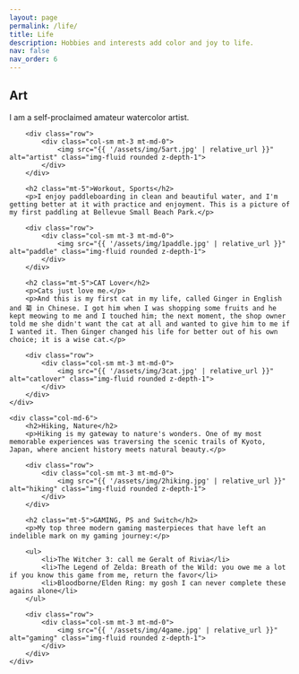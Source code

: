 ```yaml
---
layout: page
permalink: /life/
title: Life
description: Hobbies and interests add color and joy to life.
nav: false
nav_order: 6
---
```


<div class="row mt-5">
    <div class="col-md-6">
        <h2>Art</h2>
        <p>I am a self-proclaimed amateur watercolor artist.</p>

        <div class="row">
            <div class="col-sm mt-3 mt-md-0">
                <img src="{{ '/assets/img/5art.jpg' | relative_url }}" alt="artist" class="img-fluid rounded z-depth-1">
            </div>
        </div>

        <h2 class="mt-5">Workout, Sports</h2>
        <p>I enjoy paddleboarding in clean and beautiful water, and I'm getting better at it with practice and enjoyment. This is a picture of my first paddling at Bellevue Small Beach Park.</p>

        <div class="row">
            <div class="col-sm mt-3 mt-md-0">
                <img src="{{ '/assets/img/1paddle.jpg' | relative_url }}" alt="paddle" class="img-fluid rounded z-depth-1">
            </div>
        </div>

        <h2 class="mt-5">CAT Lover</h2>
        <p>Cats just love me.</p>
        <p>And this is my first cat in my life, called Ginger in English and 菊 in Chinese. I got him when I was shopping some fruits and he kept meowing to me and I touched him; the next moment, the shop owner told me she didn't want the cat at all and wanted to give him to me if I wanted it. Then Ginger changed his life for better out of his own choice; it is a wise cat.</p>

        <div class="row">
            <div class="col-sm mt-3 mt-md-0">
                <img src="{{ '/assets/img/3cat.jpg' | relative_url }}" alt="catlover" class="img-fluid rounded z-depth-1">
            </div>
        </div>
    </div>

    <div class="col-md-6">
        <h2>Hiking, Nature</h2>
        <p>Hiking is my gateway to nature's wonders. One of my most memorable experiences was traversing the scenic trails of Kyoto, Japan, where ancient history meets natural beauty.</p>

        <div class="row">
            <div class="col-sm mt-3 mt-md-0">
                <img src="{{ '/assets/img/2hiking.jpg' | relative_url }}" alt="hiking" class="img-fluid rounded z-depth-1">
            </div>
        </div>

        <h2 class="mt-5">GAMING, PS and Switch</h2>
        <p>My top three modern gaming masterpieces that have left an indelible mark on my gaming journey:</p>

        <ul>
            <li>The Witcher 3: call me Geralt of Rivia</li>
            <li>The Legend of Zelda: Breath of the Wild: you owe me a lot if you know this game from me, return the favor</li>
            <li>Bloodborne/Elden Ring: my gosh I can never complete these agains alone</li>
        </ul>

        <div class="row">
            <div class="col-sm mt-3 mt-md-0">
                <img src="{{ '/assets/img/4game.jpg' | relative_url }}" alt="gaming" class="img-fluid rounded z-depth-1">
            </div>
        </div>
    </div>

</div>

